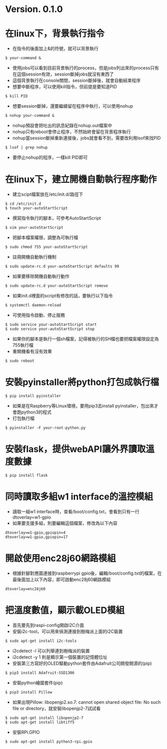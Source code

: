 # Version. 0.1.0
# 在linux下，背景執行指令
- 在指令的後面加上&的符號，就可以背景執行
```
$ your-command &
```
- 使用jobs可以看到目前背景執行的process，但是jobs列出來的process只有在這個session有效，session斷掉jobs就沒有東西了
- 這個背景執行在console關閉，session斷掉後，就會自動結束程序
- 想要中斷程序，可以使用kill指令，但前提是要知道PID
```
$ kill PID
```
- 想要session斷掉，還要繼續留在程序中執行，可以使用nohup
```
$ nohup your-command &
```
- nohup預設會把吐出的訊息紀錄在nohup.out檔案中
- nohup只有reboot會停止程序，不然始終會留在背景程序執行
- nohup當session斷掉重新連接後，jobs就會看不到，需要改利用lsof來找PID
```
$ lsof | grep nohup
```
- 要停止nohup的程序，一樣kill PID即可

# 在linux下，建立開機自動執行程序動作
- 建立scipt檔案放在/etc/init.d/路徑下
```
$ cd /etc/init.d
$ touch your-autoStartScript
```
- 撰寫指令執行的腳本，可參考AutoStartScript
```
$ vim your-autoStartScript
```
- 把腳本檔案權限，調整為可執行檔
```
$ sudo chmod 755 your-autoStartScript
```
- 註冊開機自動執行機制
```
$ sudo update-rc.d your-autoStartScript defaults 99
```
- 如果要移除開機自動執行動作
```
$ sudo update-rc.d your-autoStartScript remove
```
- 如果init.d裡面的script有修改的話，要執行以下指令
```
$ systemctl daemon-reload
```
- 可使用指令啟動、停止服務
```
$ sudo service your-autoStartScript start
$ sudo service your-autoStartScript stop
```
- 如果你的腳本是執行一個sh檔案，記得被執行的SH檔也要把檔案權限設定為755執行檔
- 重開機看有沒有效果
```
$ sudo reboot
```

# 安裝pyinstaller將python打包成執行檔
```
$ pip install pyinstaller
```
- 如果是在Raspberry等Linux環境，要用pip3去install pyinstaller，包出來才會跑python3的程式
- 打包執行檔
```
$ pyinstaller -F your-root-python.py
```

# 安裝flask，提供webAPI讓外界讀取溫度數據
```
$ pip install flask
```

# 同時讀取多組w1 interface的溫控模組
- 讀取一組w1 interface時，查看/boot/config.txt，會看到只有一行dtoverlay=w1-gpio
- 如果要支援多組，則要編輯這個檔案，修改為以下內容
```
dtoverlay=w1-gpio,gpiopin=4
dtoverlay=w1-gpio,gpiopin=17
```

# 開啟使用enc28j60網路模組
- 根據針腳對應圖連接到raspberrypi gpio後，編輯/boot/config.txt的檔案，在最後面加上以下內容，即可啟動enc28j60網路模組
```
dtoverlay=enc28j60
```

# 把溫度數值，顯示載OLED模組
- 首先要先到raspi-config開啟i2C介面
- 安裝i2c-tool，可以用來偵測連接到樹梅派上面的i2C裝置
```
$ sudo apt-get install i2c-tools
```
- i2cdetect -l 可以列舉連到樹梅派的裝置
- i2cdetect -y 1 則是顯示第一個裝置的記憶體位址
- 安裝第三方寫好的OLED驅動python套件由Adafruit公司開發開源的(pip)
```
$ pip3 install Adafruit-SSD1306
```
- 安裝python繪圖套件(pip)
```
$ pip3 install Pillow
```
- 如果出現Pillow: libopenjp2.so.7: cannot open shared object file: No such file or directory，就安裝libopenjp2-7試試看
```
$ sudo apt-get install libopenjp2-7
$ sudo apt-get install libtiff5
```
- 安裝RPi.GPIO
```
$ sudo apt-get install python3-rpi.gpio
```